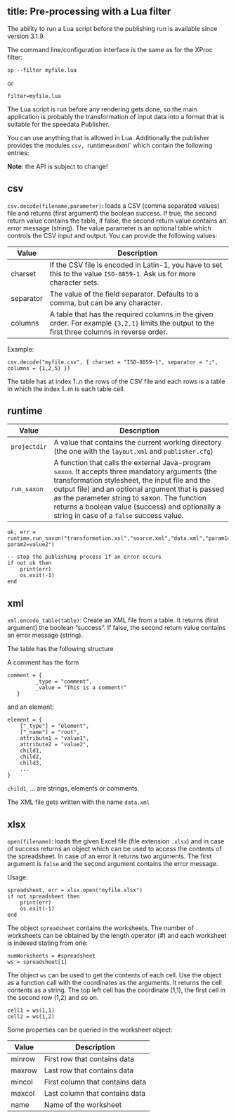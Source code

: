 title: Pre-processing with a Lua filter
---

The ability to run a Lua script before the publishing run is available since version 3.1.9.

The command line/configuration interface is the same as for the XProc filter:

    sp --filter myfile.lua

or

    filter=myfile.lua


The Lua script is run before any rendering gets done, so the main application is probably the transformation of input data into a format that is suitable for the speedata Publisher.

You can use anything that is allowed in Lua.
Additionally the publisher provides the modules `csv, `runtime` and `xml` which contain the following entries:

**Note**: the API is subject to change!

csv
---

`csv.decode(filename,parameter)`: loads a CSV (comma separated values) file and returns (first argument) the boolean success. If true, the second return value contains the table, if false, the second return value contains an error message (string). The value parameter is an optional table which controls the CSV input and output. You can provide the following values:

Value | Description
-----|---------------
charset | If the CSV file is encoded in Latin-1, you have to set this to the value `ISO-8859-1`. Ask us for more character sets.
separator | The value of the field separator. Defaults to a comma, but can be any character.
columns | A table that has the required columns in the given order. For example `{3,2,1}` limits the output to the first three columns in reverse order.

Example:

    csv.decode("myfile.csv", { charset = "ISO-8859-1", separator = ";", columns = {1,2,5} })


The table has at index 1..n the rows of the CSV file and each rows is a table in which the index 1..m is each table cell.




runtime
-------

Value | Description
------|-------------
`projectdir` | A value that contains the current working directory (the one with the `layout.xml` and `publisher.cfg`)
`run_saxon`  | A function that calls the external Java-program `saxon`. It accepts three mandatory arguments (the transformation stylesheet, the input file and the output file) and an optional argument that is passed as the parameter string to saxon. The function returns a boolean value (success) and optionally a string in case of a `false` success value.


    ok, err = runtime.run_saxon("transformation.xsl","source.xml","data.xml","param1=value1 param2=value2")

    -- stop the publishing process if an error occurs
    if not ok then
        print(err)
        os.exit(-1)
    end



xml
---

`xml.encode_table(table)`: Create an XML file from a table. It returns (first argument) the boolean “success”. If false, the second return value contains an error message (string).

The table has the following structure

A comment has the form

    comment = {
             _type = "comment",
             _value = "This is a comment!"
       }

and an element:

    element = {
        ["_type"] = "element",
        ["_name"] = "root",
        attribute1 = "value1",
        attribute2 = "value2",
        child1,
        child2,
        child3,
        ...
    }

`child1`, ... are strings, elements or comments.

The XML file gets written with the name `data.xml`


xlsx
----

`open(filename)`: loads the given Excel file (file extension `.xlsx`) and in case of success returns an object which can be used to access the contents of the spreadsheet. In case of an error it returns two arguments. The first argument is `false` and the second argument contains the error message.

Usage:

    spreadsheet, err = xlsx.open("myfile.xlsx")
    if not spreadsheet then
        print(err)
        os.exit(-1)
    end


The object `spreadsheet` contains the worksheets. The number of worksheets can be obtained by the length operator (#) and each worksheet is indexed stating from one:

    numWorksheets = #spreadsheet
    ws = spreadsheet[1]

The object `ws` can be used to get the contents of each cell.
Use the object as a function call with the coordinates as the arguments.
It returns the cell contents as a string.
The top left cell has the coordinate (1,1), the first cell in the second row (1,2) and so on.

    cell1 = ws(1,1)
    cell2 = ws(1,2)

Some properties can be queried in the worksheet object:

Value    | Description
--------|-------------
minrow  | First row that contains data
maxrow  | Last row that contains data
mincol  | First column that contains data
maxcol  | Last column that contains data
name    | Name of the worksheet





